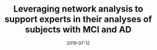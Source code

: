 ---
title: 'Leveraging network analysis to support experts in their analyses of subjects with MCI and AD'
collection: publications
permalink: /publication/2019-Medical and Biological Engineering and Computing-Leveraging-network.md
excerpt: 'P. Lo Giudice, N. Mammone, F.C. Morabito, R.G. Pizzimenti, D. Ursino, L. Virgili'
date: 2019-07-12
venue: 'Medical and Biological Engineering and Computing'
link: 'https://doi.org/10.1007/s11517-019-02004-y'
location: 'DIIES, University Mediterranea of Reggio Calabria; IRCCS Centro Neurolesi Bonino Pulejo; DICEAM, University Mediterranea of Reggio Calabria; Deloitte; DII, Polytechnic University of Marche'
---